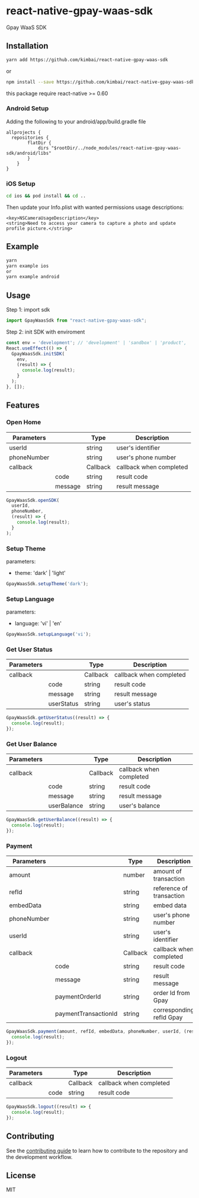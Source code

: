 # react-native-gpay-waas-sdk

Gpay WaaS SDK

## Installation

```sh
yarn add https://github.com/kimbai/react-native-gpay-waas-sdk
```
or
```sh
npm install --save https://github.com/kimbai/react-native-gpay-waas-sdk
```
this package require react-native >= 0.60

### Android Setup
Adding the following to your android/app/build.gradle file

```
allprojects {
  repositories {
        flatDir {
            dirs "$rootDir/../node_modules/react-native-gpay-waas-sdk/android/libs"
        }
    }
}
```

### iOS Setup

```sh
cd ios && pod install && cd ..
```

Then update your Info.plist with wanted permissions usage descriptions:
```
<key>NSCameraUsageDescription</key>
<string>Need to access your camera to capture a photo and update profile picture.</string>
```

## Example

```sh
yarn
yarn example ios
or 
yarn example android
```

## Usage

Step 1: import sdk

```js
import GpayWaasSdk from "react-native-gpay-waas-sdk";
```

Step 2: init SDK with enviroment

```js
const env = 'development'; // 'development' | 'sandbox' | 'product',
React.useEffect(() => {
  GpayWaasSdk.initSDK(
    env,
    (result) => {
      console.log(result);
    }
  );
}, []);
```

## Features

### Open Home

| Parameters  |             | Type        | Description             |
| ----------- | ----------- | ----------- | -----------             |
| userId      |             | string      | user's identifier       |
| phoneNumber |             | string      | user's phone number     |
| callback    |             | Callback    | callback when completed |
|             | code        | string      | result code             |
|             | message     | string      | result message          |

```js
GpayWaasSdk.openSDK(
  userId,
  phoneNumber,
  (result) => {
    console.log(result);
  }
);
```

### Setup Theme
parameters:
 - theme: 'dark' | 'light'

```js
GpayWaasSdk.setupTheme('dark');
```

### Setup Language
parameters:
 - language: 'vi' | 'en'

```js
GpayWaasSdk.setupLanguage('vi');
```

### Get User Status

| Parameters  |             | Type        | Description             |
| ----------- | ----------- | ----------- | -----------             |
| callback    |             | Callback    | callback when completed |
|             | code        | string      | result code             |
|             | message     | string      | result message          |
|             | userStatus  | string      | user's status           |

```js
GpayWaasSdk.getUserStatus((result) => {
  console.log(result);
});
```

### Get User Balance

| Parameters  |             | Type        | Description             |
| ----------- | ----------- | ----------- | -----------             |
| callback    |             | Callback    | callback when completed |
|             | code        | string      | result code             |
|             | message     | string      | result message          |
|             | userBalance | string      | user's balance          |

```js
GpayWaasSdk.getUserBalance((result) => {
  console.log(result);
});
```
### Payment

| Parameters  |                      | Type        | Description              |
| ----------- | -----------          | ----------- | -----------              |
| amount      |                      | number      | amount of transaction    |
| refId       |                      | string      | reference of transaction |
| embedData   |                      | string      | embed data               |
| phoneNumber |                      | string      | user's phone number      |
| userId      |                      | string      | user's identifier        |
| callback    |                      | Callback    | callback when completed  |
|             | code                 | string      | result code              |
|             | message              | string      | result message           |
|             | paymentOrderId       | string      | order Id from Gpay       |
|             | paymentTransactionId | string      | corresponding refId Gpay |

```js
GpayWaasSdk.payment(amount, refId, embedData, phoneNumber, userId, (result) => {
  console.log(result);
});
```

### Logout

| Parameters  |             | Type        | Description             |
| ----------- | ----------- | ----------- | -----------             |
| callback    |             | Callback    | callback when completed |
|             | code        | string      | result code             |

```js
GpayWaasSdk.logout((result) => {
  console.log(result);
});
```

## Contributing

See the [contributing guide](CONTRIBUTING.md) to learn how to contribute to the repository and the development workflow.

## License

MIT
